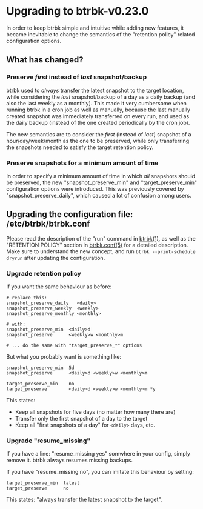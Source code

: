 Upgrading to btrbk-v0.23.0
==========================

In order to keep btrbk simple and intuitive while adding new features,
it became inevitable to change the semantics of the "retention policy"
related configuration options.


What has changed?
-----------------

### Preserve *first* instead of *last* snapshot/backup

btrbk used to *always* transfer the latest snapshot to the target
location, while considering the *last* snapshot/backup of a day as a
daily backup (and also the last weekly as a monthly). This made it
very cumbersome when running btrbk in a cron job as well as manually,
because the last manually created snapshot was immediately transferred
on every run, and used as the daily backup (instead of the one created
periodically by the cron job).

The new semantics are to consider the *first* (instead of *last*)
snapshot of a hour/day/week/month as the one to be preserved, while
only transferring the snapshots needed to satisfy the target retention
policy.


### Preserve snapshots for a minimum amount of time

In order to specify a minimum amount of time in which *all* snapshots
should be preserved, the new "snapshot_preserve_min" and
"target_preserve_min" configuration options were introduced. This was
previously covered by "snapshot_preserve_daily", which caused a lot of
confusion among users.


Upgrading the configuration file: /etc/btrbk/btrbk.conf
-------------------------------------------------------

Please read the description of the "run" command in [btrbk(1)], as
well as the "RETENTION POLICY" section in [btrbk.conf(5)] for a
detailed description. Make sure to understand the new concept, and run
`btrbk --print-schedule dryrun` after updating the configuration.


### Upgrade retention policy

If you want the same behaviour as before:

    # replace this:
    snapshot_preserve_daily   <daily>
    snapshot_preserve_weekly  <weekly>
    snapshot_preserve_monthly <monthly>

    # with:
    snapshot_preserve_min  <daily>d
    snapshot_preserve      <weekly>w <monthly>m

    # ... do the same with "target_preserve_*" options


But what you probably want is something like:

    snapshot_preserve_min  5d
    snapshot_preserve      <daily>d <weekly>w <monthly>m

    target_preserve_min    no
    target_preserve        <daily>d <weekly>w <monthly>m *y

This states:

  * Keep all snapshots for five days (no matter how many there are)
  * Transfer only the first snapshot of a day to the target
  * Keep all "first snapshots of a day" for `<daily>` days, etc.


### Upgrade "resume_missing"

If you have a line: "resume_missing yes" somwhere in your config,
simply remove it. btrbk always resumes missing backups.

If you have "resume_missing no", you can imitate this behaviour by
setting:

    target_preserve_min  latest
    target_preserve      no

This states: "always transfer the latest snapshot to the target".


  [btrbk(1)]: http://digint.ch/btrbk/doc/btrbk.1.html
  [btrbk.conf(5)]: http://digint.ch/btrbk/doc/btrbk.conf.5.html
